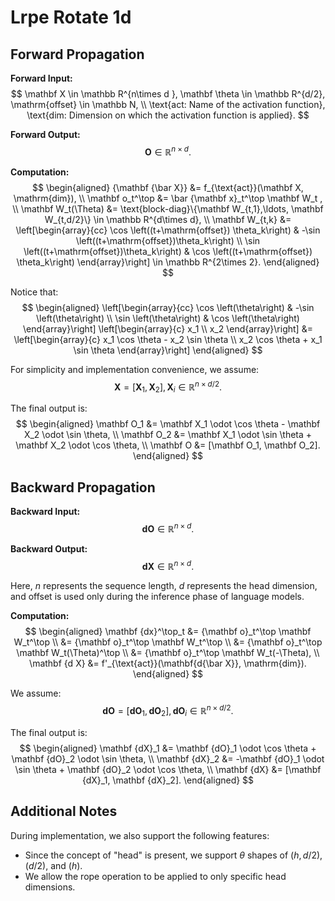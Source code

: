 
# Lrpe Rotate 1d

## Forward Propagation

**Forward Input:**
$$
\mathbf X \in \mathbb R^{n\times d }, \mathbf \theta \in \mathbb R^{d/2},
\mathrm{offset} \in \mathbb N, \\
\text{act: Name of the activation function}, \text{dim: Dimension on which the activation function is applied}.
$$

**Forward Output:**
$$
\mathbf O \in \mathbb R^{n\times d}.
$$

**Computation:**
$$
\begin{aligned}
{\mathbf {\bar X}} &= f_{\text{act}}(\mathbf X, \mathrm{dim}), \\
\mathbf o_t^\top &= \bar {\mathbf x}_t^\top \mathbf W_t , \\
\mathbf W_t(\Theta) &= \text{block-diag}\{\mathbf W_{t,1},\ldots, \mathbf W_{t,d/2}\} \in \mathbb R^{d\times d},  \\
\mathbf W_{t,k} &= \left[\begin{array}{cc}
\cos \left((t+\mathrm{offset}) \theta_k\right) & -\sin \left((t+\mathrm{offset})\theta_k\right) \\
\sin \left((t+\mathrm{offset})\theta_k\right) & \cos \left((t+\mathrm{offset}) \theta_k\right)
\end{array}\right] \in \mathbb R^{2\times 2}.
\end{aligned}
$$

Notice that:
$$
\begin{aligned}
\left[\begin{array}{cc}
\cos \left(\theta\right) & -\sin \left(\theta\right) \\
\sin \left(\theta\right) & \cos \left(\theta\right)
\end{array}\right]
\left[\begin{array}{c}
x_1 \\
x_2
\end{array}\right]
&=
\left[\begin{array}{c}
x_1 \cos \theta - x_2 \sin \theta \\
x_2 \cos \theta + x_1 \sin \theta
\end{array}\right]
\end{aligned}
$$

For simplicity and implementation convenience, we assume:
$$
\mathbf X = [\mathbf X_1, \mathbf X_2], \mathbf X_i \in \mathbb R^{n\times d/2}.
$$

The final output is:
$$
\begin{aligned}
\mathbf O_1 &= \mathbf X_1 \odot \cos \theta - \mathbf X_2 \odot \sin \theta, \\
\mathbf O_2 &= \mathbf X_1 \odot \sin \theta + \mathbf X_2 \odot \cos \theta, \\
\mathbf O &= [\mathbf O_1, \mathbf O_2].
\end{aligned}
$$



## Backward Propagation

**Backward Input:**
$$
\mathbf {dO} \in \mathbb R^{n\times d}.
$$

**Backward Output:**
$$
\mathbf {dX} \in \mathbb R^{n\times d}.
$$

Here, $n$ represents the sequence length, $d$ represents the head dimension, and $\mathrm{offset}$ is used only during the inference phase of language models.

**Computation:**
$$
\begin{aligned}
\mathbf {dx}^\top_t &= {\mathbf o}_t^\top \mathbf W_t^\top \\
  &= {\mathbf o}_t^\top \mathbf W_t^\top \\
 &= {\mathbf o}_t^\top \mathbf W_t(\Theta)^\top \\
  &= {\mathbf o}_t^\top \mathbf W_t(-\Theta), \\
\mathbf {d X} &= f'_{\text{act}}(\mathbf{d{\bar X}}, \mathrm{dim}).
\end{aligned}
$$

We assume:
$$
\mathbf {dO} = [\mathbf {dO}_1, \mathbf {dO}_2], \mathbf {dO}_i \in \mathbb R^{n\times d/2}.
$$

The final output is:
$$
\begin{aligned}
\mathbf {dX}_1 &= \mathbf {dO}_1 \odot \cos \theta + \mathbf {dO}_2 \odot \sin \theta, \\
\mathbf {dX}_2 &= -\mathbf {dO}_1 \odot \sin \theta + \mathbf {dO}_2 \odot \cos \theta, \\
\mathbf {dX} &= [\mathbf {dX}_1, \mathbf {dX}_2].
\end{aligned}
$$



## Additional Notes

During implementation, we also support the following features:

- Since the concept of "head" is present, we support $\theta$ shapes of $(h, d/2)$, $(d/2)$, and $(h)$.
- We allow the rope operation to be applied to only specific head dimensions.
